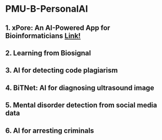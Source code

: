 # PMU-B-PersonalAI
## 1. xPore: An AI-Powered App for Bioinformaticians [Link!](https://github.com/Natthawat02T/PMU-B-PersonalAI/blob/main/GMM.ipynb)
## 2. Learning from Biosignal
## 3. AI for detecting code plagiarism
## 4. BiTNet: AI for diagnosing ultrasound image
## 5. Mental disorder detection from social media data
## 6. AI for arresting criminals

